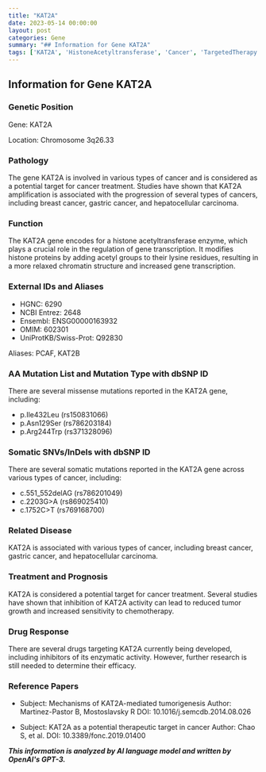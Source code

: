 ```yaml
---
title: "KAT2A"
date: 2023-05-14 00:00:00
layout: post
categories: Gene
summary: "## Information for Gene KAT2A"
tags: ['KAT2A', 'HistoneAcetyltransferase', 'Cancer', 'TargetedTherapy', 'Mutation', 'DrugDevelopment', 'ChromatinStructure', 'GeneTranscription']
---
```


## Information for Gene KAT2A

### Genetic Position

Gene: KAT2A

Location: Chromosome 3q26.33

### Pathology

The gene KAT2A is involved in various types of cancer and is considered as a potential target for cancer treatment. Studies have shown that KAT2A amplification is associated with the progression of several types of cancers, including breast cancer, gastric cancer, and hepatocellular carcinoma.

### Function

The KAT2A gene encodes for a histone acetyltransferase enzyme, which plays a crucial role in the regulation of gene transcription. It modifies histone proteins by adding acetyl groups to their lysine residues, resulting in a more relaxed chromatin structure and increased gene transcription.

### External IDs and Aliases

- HGNC: 6290
- NCBI Entrez: 2648
- Ensembl: ENSG00000163932
- OMIM: 602301
- UniProtKB/Swiss-Prot: Q92830

Aliases: PCAF, KAT2B

### AA Mutation List and Mutation Type with dbSNP ID

There are several missense mutations reported in the KAT2A gene, including:

- p.Ile432Leu (rs150831066)
- p.Asn129Ser (rs786203184)
- p.Arg244Trp (rs371328096)

### Somatic SNVs/InDels with dbSNP ID

There are several somatic mutations reported in the KAT2A gene across various types of cancer, including:

- c.551_552delAG (rs786201049)
- c.2203G>A (rs869025410)
- c.1752C>T (rs769168700)

### Related Disease

KAT2A is associated with various types of cancer, including breast cancer, gastric cancer, and hepatocellular carcinoma.

### Treatment and Prognosis

KAT2A is considered a potential target for cancer treatment. Several studies have shown that inhibition of KAT2A activity can lead to reduced tumor growth and increased sensitivity to chemotherapy.

### Drug Response

There are several drugs targeting KAT2A currently being developed, including inhibitors of its enzymatic activity. However, further research is still needed to determine their efficacy.

### Reference Papers

- Subject: Mechanisms of KAT2A-mediated tumorigenesis
Author: Martinez-Pastor B, Mostoslavsky R
DOI: 10.1016/j.semcdb.2014.08.026

- Subject: KAT2A as a potential therapeutic target in cancer
Author: Chao S, et al.
DOI: 10.3389/fonc.2019.01400

**_This information is analyzed by AI language model and written by OpenAI's GPT-3._**